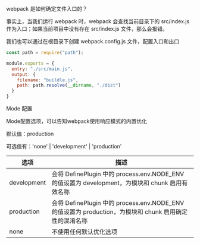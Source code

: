 

webpack 是如何确定文件入口的？

事实上，当我们运行 webpack 时，webpack 会查找当前目录下的 src/index.js 作为入口；如果当前项目中没有存在 src/index.js 文件，那么会报错。

我们也可以通过在根目录下创建 webpack.config.js 文件，配置入口和出口

```JavaScript
const path = require("path");

module.exports = {
  entry: "./src/main.js",
  output: {
    filename: "buildle.js",
    path: path.resolve(__dirname, "./dist")
  }
}
```

Mode 配置

Mode配置选项，可以告知webpack使用响应模式的内置优化

默认值：production

可选值有：'none' | 'development' | 'production'

| 选项   | 描述   |
|--------|--------|
| development | 会将 DefinePlugin 中的 process.env.NODE_ENV 的值设置为 development，为模块和 chunk 启用有效名称 |
| production | 会将 DefinePlugin 中的 process.env.NODE_ENV 的值设置为 production，为模块和 chunk 启用确定性的混淆名称 |
| none | 不使用任何默认优化选项 |